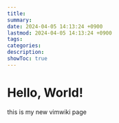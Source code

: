 ```yaml
---
title: 
summary: 
date: 2024-04-05 14:13:24 +0900
lastmod: 2024-04-05 14:13:24 +0900
tags: 
categories: 
description: 
showToc: true
---
```


# Hello, World! 


this is my new vimwiki page
